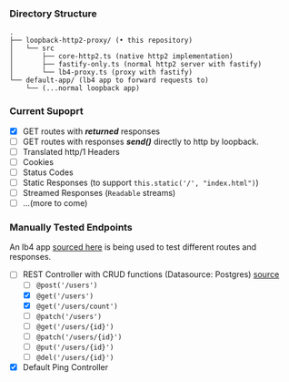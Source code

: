### Directory Structure
```
.
├── loopback-http2-proxy/ (• this repository)
│   └── src
│       ├── core-http2.ts (native http2 implementation)
│       ├── fastify-only.ts (normal http2 server with fastify)
│       └── lb4-proxy.ts (proxy with fastify)
└── default-app/ (lb4 app to forward requests to)
    └── (...normal loopback app)
```

### Current Supoprt

- [x] GET routes with ***returned*** responses
- [ ] GET routes with responses ***send()*** directly to http by loopback.
- [ ] Translated http/1 Headers
- [ ] Cookies
- [ ] Status Codes
- [ ] Static Responses (to support `this.static('/', "index.html")`)
- [ ] Streamed Responses (`Readable` streams)
- [ ] ...(more to come)

### Manually Tested Endpoints

An lb4 app [sourced here](https://github.com/shubhamp-sf/lb4-sandbox-http2) is being used to test different routes and responses.

- [ ] REST Controller with CRUD functions (Datasource: Postgres) [source](https://github.com/shubhamp-sf/lb4-sandbox-http2/blob/main/src/controllers/user.controller.ts)
    - [ ] `@post('/users')`
    - [x] `@get('/users')`
    - [x] `@get('/users/count')`
    - [ ] `@patch('/users')`
    - [ ] `@get('/users/{id}')`
    - [ ] `@patch('/users/{id}')`
    - [ ] `@put('/users/{id}')`
    - [ ] `@del('/users/{id}')`

- [x] Default Ping Controller
